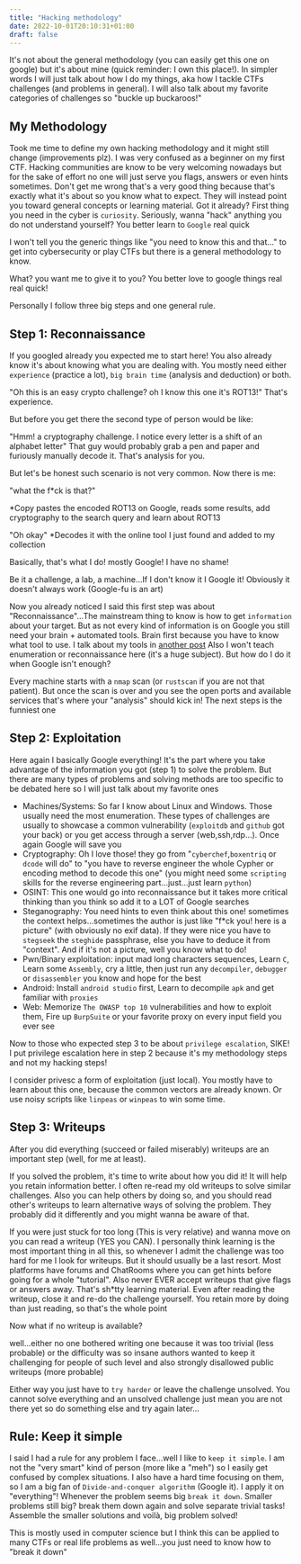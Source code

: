```yaml
---
title: "Hacking methodology"
date: 2022-10-01T20:10:31+01:00
draft: false
---
```


It's not about the general methodology (you can easily get this one on google) but it's about mine (quick reminder: I own this place!). In simpler words I will just talk about how I do my things, aka how I tackle CTFs challenges (and problems in general). I will also talk about my favorite categories of challenges so "buckle up buckaroos!"

## My Methodology

Took me time to define my own hacking methodology and it might still change (improvements plz). I was very confused as a beginner on my first CTF. Hacking communities are know to be very welcoming nowadays but for the sake of effort no one will just serve you flags, answers or even hints sometimes. Don't get me wrong that's a very good thing because that's exactly what it's about so you know what to expect. They will instead point you toward general concepts or learning material. Got it already? First thing you need in the cyber is `curiosity`. Seriously, wanna "hack" anything you do not understand yourself? You better learn to `Google` real quick

I won't tell you the generic things like "you need to know this and that..." to get into cybersecurity or play CTFs but there is a general methodology to know.

What? you want me to give it to you? You better love to google things real real quick!

Personally I follow three big steps and one general rule.

## Step 1: Reconnaissance

If you googled already you expected me to start here! You also already know it's about knowing what you are dealing with. You mostly need either `experience` (practice a lot), `big brain time` (analysis and deduction) or both.

"Oh this is an easy crypto challenge? oh I know this one it's ROT13!" That's experience.

But before you get there the second type of person would be like:

"Hmm! a cryptography challenge. I notice every letter is a shift of an alphabet letter" That guy would probably grab a pen and paper and furiously manually decode it. That's analysis for you.

But let's be honest such scenario is not very common. Now there is me:

"what the f*ck is that?"

*Copy pastes the encoded ROT13 on Google, reads some results, add cryptography to the search query and learn about ROT13

"Oh okay" *Decodes it with the online tool I just found and added to my collection

Basically, that's what I do! mostly Google! I have no shame!

Be it a challenge, a lab, a machine...If I don't know it I Google it! Obviously it doesn't always work (Google-fu is an art)

Now you already noticed I said this first step was about "Reconnaissance"...The mainstream thing to know is how to get `information` about your target. But as not every kind of information is on Google you still need your brain + automated tools. Brain first because you have to know what tool to use. I talk about my tools in [another post](posts/My-Favorite-Tools.md)
Also I won't teach enumeration or reconnaissance here (it's a huge subject). But how do I do it when Google isn't enough?

Every machine starts with a `nmap` scan (or `rustscan` if you are not that patient). But once the scan is over and you see the open ports and available services that's where your "analysis" should kick in! The next steps is the funniest one

## Step 2: Exploitation

Here again I basically Google everything! It's the part where you take advantage of the information you got (step 1) to solve the problem. But there are many types of problems and solving methods are too specific to be debated here so I will just talk about my favorite ones

- Machines/Systems: So far I know about Linux and Windows. Those usually need the most enumeration. These types of challenges are usually to showcase a common vulnerability (`exploitdb` and `github` got your back) or you get access through a server (web,ssh,rdp...). Once again Google will save you
- Cryptography: Oh I love those! they go from "`cyberchef`,`boxentriq` or `dcode` will do" to "you have to reverse engineer the whole Cypher or encoding method to decode this one" (you might need some `scripting` skills for the reverse engineering part...just...just learn `python`)
- OSINT: This one would go into reconnaissance but it takes more critical thinking than you think so add it to a LOT of Google searches
- Steganography: You need hints to even think about this one! sometimes the context helps...sometimes the author is just like "f*ck you! here is a picture" (with obviously no exif data). If they were nice you have to `stegseek` the `steghide` passphrase, else you have to deduce it from "context". And if it's not a picture, well you know what to do!
- Pwn/Binary exploitation: input mad long characters sequences, Learn `C`, Learn some `Assembly`, cry a little, then just run any `decompiler`, `debugger` or `disassembler` you know and hope for the best
- Android: Install `android studio` first, Learn to decompile `apk` and get familiar with `proxies`
- Web: Memorize `The OWASP top 10` vulnerabilities and how to exploit them, Fire up `BurpSuite` or your favorite proxy on every input field you ever see

Now to those who expected step 3 to be about `privilege escalation`, SIKE! I put privilege escalation here in step 2 because it's my methodology steps and not my hacking steps!

I consider privesc a form of exploitation (just local). You mostly have to learn about this one, because the common vectors are already known. Or use noisy scripts like `linpeas` or `winpeas` to win some time.

## Step 3: Writeups

After you did everything (succeed or failed miserably) writeups are an important step (well, for me at least).

If you solved the problem, it's time to write about how you did it! It will help you retain information better. I often re-read my old writeups to solve similar challenges. Also you can help others by doing so, and you should read other's writeups to learn alternative ways of solving the problem. They probably did it differently and you might wanna be aware of that.

If you were just stuck for too long (This is very relative) and wanna move on you can read a writeup (YES you CAN). I personally think learning is the most important thing in all this, so whenever I admit the challenge was too hard for me I look for writeups. But it should usually be a last resort. Most platforms have forums and ChatRooms where you can get hints before going for a whole "tutorial". Also never EVER accept writeups that give flags or answers away. That's sh*tty learning material. Even after reading the writeup, close it and re-do the challenge yourself. You retain more by doing than just reading, so that's the whole point

Now what if no writeup is available?

well...either no one bothered writing one because it was too trivial (less probable) or the difficulty was so insane authors wanted to keep it challenging for people of such level and also strongly disallowed public writeups (more probable)

Either way you just have to `try harder` or leave the challenge unsolved. You cannot solve everything and an unsolved challenge just mean you are not there yet so do something else and try again later...

## Rule: Keep it simple

I said I had a rule for any problem I face...well I like to `keep it simple`. I am not the "very smart" kind of person (more like a "meh") so I easily get confused by complex situations. I also have a hard time focusing on them, so I am a big fan of `Divide-and-conquer algorithm` (Google it). I apply it on "everything"! Whenever the problem seems big `break it down`. Smaller problems still big? break them down again and solve separate trivial tasks! Assemble the smaller solutions and voilà, big problem solved!

This is mostly used in computer science but I think this can be applied to many CTFs or real life problems as well...you just need to know how to "break it down"
